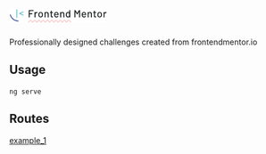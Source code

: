 # ![img.png](src/assets/readme/img.png)

Professionally designed challenges created from frontendmentor.io

## Usage
```shell
ng serve
```

## Routes

[example_1](http://localhost:4200/example)
